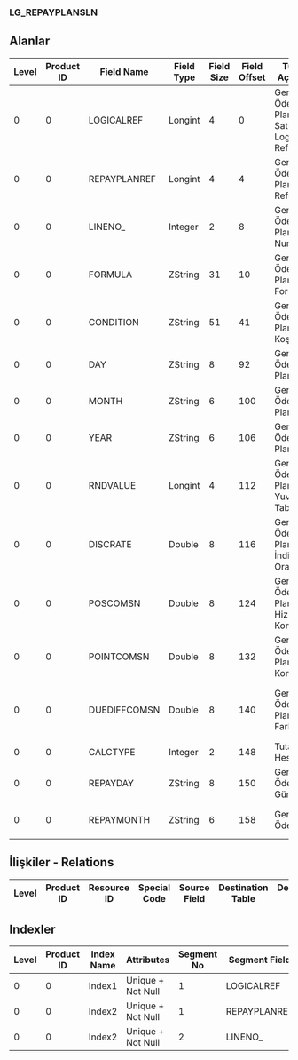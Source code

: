### LG_REPAYPLANSLN

## Alanlar

**Level**|**Product ID**|**Field Name**|**Field Type**|**Field Size**|**Field Offset**|**Türkçe Açıklama**|**Expression**
-----|-----|-----|-----|-----|-----|-----|-----
0|0|LOGICALREF|Longint|4|0|Geri Ödeme Planı Satırları Logical Ref.|Back Payment Plan Lines Logical reference
0|0|REPAYPLANREF|Longint|4|4|Geri Ödeme Planları Referansı|Back Payment Plans Reference
0|0|LINENO_|Integer|2|8|Geri Ödeme Planı Satır Numarası|Back Payment Plan Line Number
0|0|FORMULA|ZString|31|10|Geri Ödeme Planı Formülü|Back Payment Plan Formula
0|0|CONDITION|ZString|51|41|Geri Ödeme Plan Koşulu|Back Payment Plan Condition
0|0|DAY|ZString|8|92|Geri Ödeme Plan Günü|Back Payment Plan Day
0|0|MONTH|ZString|6|100|Geri Ödeme Planı Ayı|Back Payment Plan Month
0|0|YEAR|ZString|6|106|Geri Ödeme Planı Yılı|Back Payment Plan Year
0|0|RNDVALUE|Longint|4|112|Geri Ödeme Planı Yuvarlama Tabanı|Back Payment Plan Rounding Base
0|0|DISCRATE|Double|8|116|Geri Ödeme Planı İndirim Oranı|Back Payment Plan Discount Rate
0|0|POSCOMSN|Double|8|124|Geri Ödeme Planı Hizmet Komisyonu|Back Payment Plan Service Commission
0|0|POINTCOMSN|Double|8|132|Geri Ödeme Planı Puan Komisyonu|Back Payment Plan Point Commission
0|0|DUEDIFFCOMSN|Double|8|140|Geri Ödeme Planı Vade Farkı|Back Payment Plan Due Date Different
0|0|CALCTYPE|Integer|2|148|Tutar Hesabı|Amount Account
0|0|REPAYDAY|ZString|8|150|Geri Ödeme Günü|Back Payment Day
0|0|REPAYMONTH|ZString|6|158|Geri Ödeme Ayı|Back Payment Month

## İlişkiler - Relations
**Level**|**Product ID**|**Resource ID**|**Special Code**|**Source Field**|**Destination Table**|**Destination Field**|**Relation Type**|**Extra Condition**
-----|-----|-----|-----|-----|-----|-----|-----|-----

## Indexler
**Level**|**Product ID**|**Index Name**|**Attributes**|**Segment No**|**Segment Field**|**Sense**
-----|-----|-----|-----|-----|-----|-----
0|0|Index1|Unique + Not Null|1|LOGICALREF|Ascending
0|0|Index2|Unique + Not Null|1|REPAYPLANREF|Ascending
0|0|Index2|Unique + Not Null|2|LINENO_|Ascending
